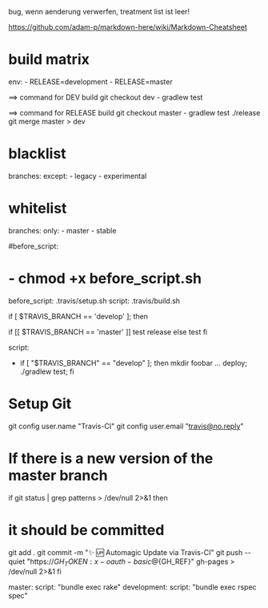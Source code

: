 

bug, wenn aenderung verwerfen, treatment list ist leer!


https://github.com/adam-p/markdown-here/wiki/Markdown-Cheatsheet




# build matrix


env:
	- RELEASE=development
 	- RELEASE=master


==> command for DEV build
	git checkout dev
	- gradlew test

==> command for RELEASE build
	git checkout master
	- gradlew test
	./release
	git merge master > dev


# blacklist
branches:
  except:
    - legacy
    - experimental

# whitelist
branches:
  only:
    - master
    - stable





#before_script:
#  - chmod +x before_script.sh

before_script: .travis/setup.sh
script: .travis/build.sh


if [ $TRAVIS_BRANCH == 'develop' ]; then

if [[ $TRAVIS_BRANCH == 'master' ]]
  test
  release
else
  test
fi

script:
  - if [ "$TRAVIS_BRANCH" == "develop" ]; then
      mkdir foobar ... deploy;
      ./gradlew test;
    fi




# Setup Git
git config user.name "Travis-CI"
git config user.email "travis@no.reply"

# If there is a new version of the master branch
if git status | grep patterns > /dev/null 2>&1
then
  # it should be committed
  git add .
  git commit -m ":sparkles: :up: Automagic Update via Travis-CI"
  git push --quiet "https://${GH_TOKEN}:x-oauth-basic@${GH_REF}" gh-pages > /dev/null 2>&1
fi



master:
	script: "bundle exec rake"
development:
	script: "bundle exec rspec spec"
